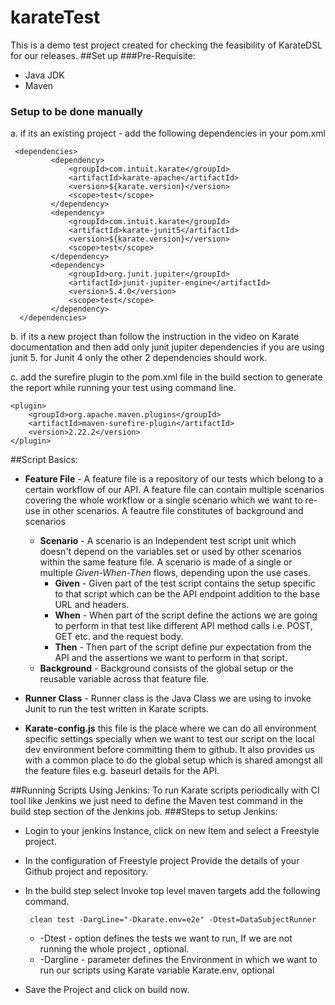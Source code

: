 # karateTest
This is a demo test project created for checking the feasibility of KarateDSL for our releases.
##Set up
###Pre-Requisite:
 * Java JDK 
 * Maven
 
 ### Setup to be done manually
 a. if its an existing project - add the following dependencies in your pom.xml
 
     <dependencies>
             <dependency>
                 <groupId>com.intuit.karate</groupId>
                 <artifactId>karate-apache</artifactId>
                 <version>${karate.version}</version>
                 <scope>test</scope>
             </dependency>            
             <dependency>
                 <groupId>com.intuit.karate</groupId>
                 <artifactId>karate-junit5</artifactId>
                 <version>${karate.version}</version>
                 <scope>test</scope>
             </dependency>
             <dependency>
                 <groupId>org.junit.jupiter</groupId>
                 <artifactId>junit-jupiter-engine</artifactId>
                 <version>5.4.0</version>
                 <scope>test</scope>
             </dependency>      
      </dependencies>  
        
 b. if its a new project than follow the instruction in the video on Karate documentation and then add only junit jupiter dependencies if you are using junit 5.
    for Junit 4 only the other 2 dependencies should work.
    
 c. add the surefire plugin to the pom.xml file in the build section to generate the report while running your test using command line.
 
    <plugin>
        <groupId>org.apache.maven.plugins</groupId>
        <artifactId>maven-surefire-plugin</artifactId>
        <version>2.22.2</version>
    </plugin>
    
 ##Script Basics:
 * **Feature File** - A feature file is a repository of our tests which belong to a certain workflow of our API.
  A feature file can contain multiple scenarios covering the whole workflow or a single scenario which we want to re-use in other scenarios.
  A feautre file constitutes of background and scenarios
    * **Scenario** - A scenario is an Independent test script unit which doesn't depend on the variables set or used by other scenarios within the same feature file.
        A scenario is made of a single or multiple  *Given-When-Then* flows, depending upon the use cases.
      * **Given** - Given part of the test script contains the setup specific to that script which can be the API endpoint addition to the base URL and headers.
      * **When** - When part of the script define the actions we are going to perform in that test like different API method calls i.e. POST, GET etc. and the request body.
      * **Then** - Then part of the script define pur expectation from the API and the assertions we want to perform in that script.
    * **Background** - Background consists of  the global setup or the reusable variable across that feature file.
 
 * **Runner Class** - Runner class is the Java Class we are using to invoke Junit to run the test written in Karate scripts.
 
 * **Karate-config.js** this file is the place where we can do all environment specific settings specially when we want to test our script on the local dev environment before committing them to github.
 It also provides us with a common place to do the global setup which is shared amongst all the feature files e.g. baseurl details for the API.
 
 ##Running Scripts Using Jenkins:
 To run Karate scripts periodically with CI tool like Jenkins we just need to define the Maven test command in the build step section of the Jenkins job.
 ###Steps to setup Jenkins:
 * Login to your jenkins Instance, click on new Item and select a Freestyle project.
 * In the configuration of Freestyle project Provide the details of your Github project and repository.
 * In the build step select Invoke top level maven targets add the following command. 
 
        clean test -DargLine="-Dkarate.env=e2e" -Dtest=DataSubjectRunner
 
    * -Dtest - option defines the tests we want to run, If we are not running the whole project , optional.
    * -Dargline - parameter defines the Environment in which we want to run our scripts using Karate variable Karate.env, optional
 * Save the Project and click on build now.
 
 
